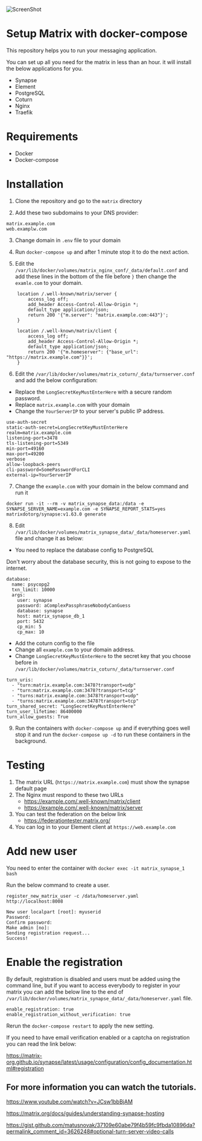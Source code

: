 ![ScreenShot](https://matrix.org/docs/guides/img/understanding-synapse-hosting-nginx.png)

# Setup Matrix with docker-compose

This repository helps you to run your messaging application.

You can set up all you need for the matrix in less than an hour. it will install the below applications for you.

- Synapse
- Element
- PostgreSQL
- Coturn
- Nginx
- Traefik

# Requirements

- Docker
- Docker-compose

# Installation
1. Clone the repository and go to the `matrix` directory

2. Add these two subdomains to your DNS provider:

```
matrix.example.com
web.examplw.com
```

3. Change domain in ``.env`` file to your domain

4. Run ``docker-compose up`` and after 1 minute stop it to do the next action.

5. Edit the `/var/lib/docker/volumes/matrix_nginx_conf/_data/default.conf` and add these lines in the bottom
   of the file before `}` then change the `examle.com` to your domain.

```
    location /.well-known/matrix/server {
        access_log off;
        add_header Access-Control-Allow-Origin *;
        default_type application/json;
        return 200 '{"m.server": "matrix.example.com:443"}';
    }

    location /.well-known/matrix/client {
        access_log off;
        add_header Access-Control-Allow-Origin *;
        default_type application/json;
        return 200 '{"m.homeserver": {"base_url": "https://matrix.example.com"}}';
    }
```


6. Edit the `/var/lib/docker/volumes/matrix_coturn/_data/turnserver.conf` and add the below configuration:

- Replace the `LongSecretKeyMustEnterHere` with a secure random password.
- Replace `matrix.example.com` with your domain
- Change the `YourServerIP` to your server's public IP address.

```
use-auth-secret
static-auth-secret=LongSecretKeyMustEnterHere
realm=matrix.example.com
listening-port=3478
tls-listening-port=5349
min-port=49160
max-port=49200
verbose
allow-loopback-peers
cli-password=SomePasswordForCLI
external-ip=YourServerIP
```

7. Change the `example.com` with your domain in the below command and run it
```
docker run -it --rm -v matrix_synapse_data:/data -e SYNAPSE_SERVER_NAME=example.com -e SYNAPSE_REPORT_STATS=yes matrixdotorg/synapse:v1.63.0 generate
```

8. Edit `/var/lib/docker/volumes/matrix_synapse_data/_data/homeserver.yaml` file and change it as below:

- You need to replace the database config to PostgreSQL

Don't worry about the database security, this is not going to expose to the internet.

```
database:
  name: psycopg2
  txn_limit: 10000
  args:
    user: synapse
    password: aComplexPassphraseNobodyCanGuess
    database: synapse
    host: matrix_synapse_db_1
    port: 5432
    cp_min: 5
    cp_max: 10
```

- Add the coturn config to the file
- Change all `example.com` to your domain address.
- Change `LongSecretKeyMustEnterHere` to the secret key that you choose before in `/var/lib/docker/volumes/matrix_coturn/_data/turnserver.conf`

```
turn_uris:
  - "turn:matrix.example.com:3478?transport=udp"
  - "turn:matrix.example.com:3478?transport=tcp"
  - "turns:matrix.example.com:3478?transport=udp"
  - "turns:matrix.example.com:3478?transport=tcp"
turn_shared_secret: "LongSecretKeyMustEnterHere"
turn_user_lifetime: 86400000
turn_allow_guests: True
```

9. Run the containers with `docker-compose up` and if everything goes well stop it
   and run the `docker-compose up -d` to run these containers in the background.

# Testing

1. The matrix URL (`https://matrix.example.com`) must show the synapse default page
2. The Nginx must respond to these two URLs
   - https://example.com/.well-known/matrix/client
   - https://example.com/.well-known/matrix/server
3. You can test the federation on the below link
   - https://federationtester.matrix.org/
4. You can log in to your Element client at `https://web.example.com`

# Add new user

You need to enter the container with `docker exec -it matrix_synapse_1 bash`

Run the below command to create a user.

```
register_new_matrix_user -c /data/homeserver.yaml http://localhost:8008

New user localpart [root]: myuserid 
Password: 
Confirm password: 
Make admin [no]: 
Sending registration request...
Success!
```

# Enable the registration

By default, registration is disabled and users must be added using the command line, but if you want to access
everybody to register in your matrix you can add the below line to the end of `/var/lib/docker/volumes/matrix_synapse_data/_data/homeserver.yaml` file.

```
enable_registration: true
enable_registration_without_verification: true
```

Rerun the `docker-compose restart` to apply the new setting.

If you need to have email verification enabled or a captcha on registration you can read the link below:

https://matrix-org.github.io/synapse/latest/usage/configuration/config_documentation.html#registration

## For more information you can watch the tutorials.

https://www.youtube.com/watch?v=JCsw1bbBjAM

https://matrix.org/docs/guides/understanding-synapse-hosting

https://gist.github.com/matusnovak/37109e60abe79f4b59fc9fbda10896da?permalink_comment_id=3626248#optional-turn-server-video-calls
